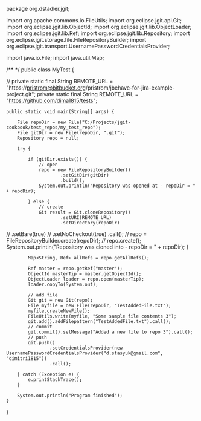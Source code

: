 package org.dstadler.jgit;

import org.apache.commons.io.FileUtils;
import org.eclipse.jgit.api.Git;
import org.eclipse.jgit.lib.ObjectId;
import org.eclipse.jgit.lib.ObjectLoader;
import org.eclipse.jgit.lib.Ref;
import org.eclipse.jgit.lib.Repository;
import org.eclipse.jgit.storage.file.FileRepositoryBuilder;
import org.eclipse.jgit.transport.UsernamePasswordCredentialsProvider;

import java.io.File;
import java.util.Map;

/**
 */
public class MyTest {

//    private static final String REMOTE_URL = "https://pristrom@bitbucket.org/pristrom/jbehave-for-jira-example-project.git";
    private static final String REMOTE_URL = "https://github.com/dima1815/tests";

    public static void main(String[] args) {

        File repoDir = new File("C:/Projects/jgit-cookbook/test_repos/my_test_repo");
        File gitDir = new File(repoDir, ".git");
        Repository repo = null;

        try {

            if (gitDir.exists()) {
                // open
                repo = new FileRepositoryBuilder()
                        .setGitDir(gitDir)
                        .build();
                System.out.println("Repository was opened at - repoDir = " + repoDir);

            } else {
                // create
                Git result = Git.cloneRepository()
                        .setURI(REMOTE_URL)
                        .setDirectory(repoDir)
//                        .setBare(true)
//                        .setNoCheckout(true)
                        .call();
//                repo = FileRepositoryBuilder.create(repoDir);
//                repo.create();
                System.out.println("Repository was cloned into - repoDir = " + repoDir);
            }

            Map<String, Ref> allRefs = repo.getAllRefs();

            Ref master = repo.getRef("master");
            ObjectId masterTip = master.getObjectId();
            ObjectLoader loader = repo.open(masterTip);
            loader.copyTo(System.out);

            // add file
            Git git = new Git(repo);
            File myfile = new File(repoDir, "TestAddedFile.txt");
            myfile.createNewFile();
            FileUtils.write(myfile, "Some sample file contents 3");
            git.add().addFilepattern("TestAddedFile.txt").call();
            // commit
            git.commit().setMessage("Added a new file to repo 3").call();
            // push
            git.push()
                    .setCredentialsProvider(new UsernamePasswordCredentialsProvider("d.stasyuk@gmail.com", "dimitri1815"))
                    .call();

        } catch (Exception e) {
            e.printStackTrace();
        }

        System.out.println("Program finished");
    }

}

